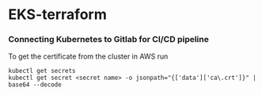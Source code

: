 # EKS-terraform

### Connecting Kubernetes to Gitlab for CI/CD pipeline
To get the certificate from the cluster in AWS run
```
kubectl get secrets
kubectl get secret <secret name> -o jsonpath="{['data']['ca\.crt']}" | base64 --decode
```

